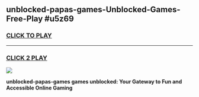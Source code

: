 
## unblocked-papas-games-Unblocked-Games-Free-Play #u5z69
<h3>
<a href="https://us.freeplayer.one?title=unblocked-papas-games&ref=9M">CLICK TO PLAY</a></h3>
<hr>

<h3>
<a href="https://us.freeplayer.one?title=unblocked-papas-games&ref=9M">CLICK 2 PLAY</a>
  
</h3>

<a href="https://us.freeplayer.one?title=unblocked-papas-games&ref=9M"><img src="https://clearcache.store/games.png"></a>


**unblocked-papas-games games unblocked: Your Gateway to Fun and Accessible Online Gaming**
